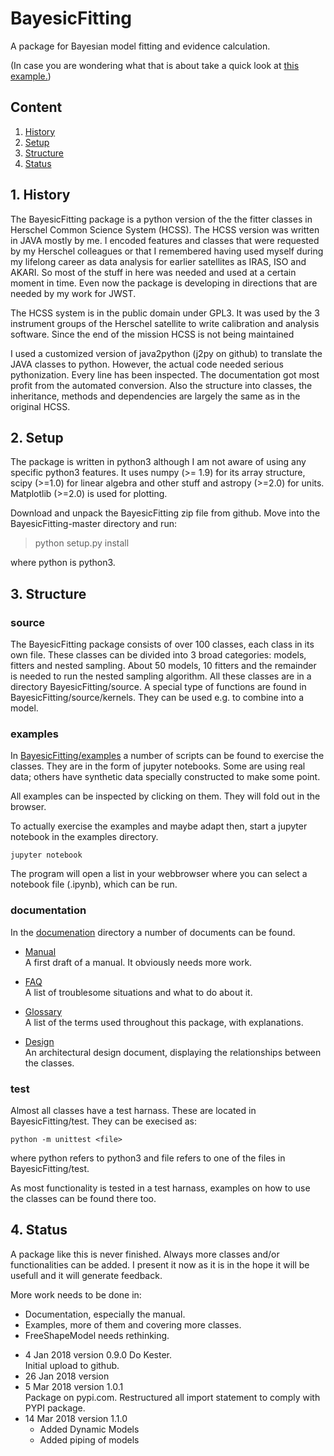 # BayesicFitting

A package for Bayesian model fitting and evidence calculation.

(In case you are wondering what that is about take a 
quick look at [this example.](./examples/sealevel.ipynb))

## Content

1. [History](#history)
2. [Setup](#setup)
3. [Structure](#structure)
4. [Status](#status)

<a name="history"></a>
## 1. History 

The BayesicFitting package is a python version of the the fitter classes
in Herschel Common Science System (HCSS). The HCSS version was written
in JAVA mostly by me. I encoded features and classes that were requested
by my Herschel colleagues or that I remembered having used myself during
my lifelong career as data analysis for earlier satellites as IRAS, ISO
and AKARI. So most of the stuff in here was needed and used at a certain
moment in time. Even now the package is developing in directions that
are needed by my work for JWST. 

The HCSS system is in the public domain under GPL3. It was used by the 3
instrument groups of the Herschel satellite to write calibration and
analysis software. Since the end of the mission HCSS is not being
maintained

I used a customized version of java2python (j2py on github) to translate
the JAVA classes to python. However, the actual code needed serious
pythonization. Every line has been inspected. The documentation got most
profit from the automated conversion. Also the structure into classes,
the inheritance, methods and dependencies are largely the same as in the
original HCSS.

<a name="setup"> </a>
## 2. Setup 

The package is written in python3 although I am not aware of using any
specific python3 features. It uses numpy (>= 1.9) for its array
structure, scipy (>=1.0) for linear algebra and other stuff and astropy
(>=2.0) for units. Matplotlib (>=2.0) is used for plotting.

Download and unpack the BayesicFitting zip file from github. Move into 
the BayesicFitting-master directory and run:

> python setup.py install

where python is python3.


<a name="structure"> </a>
## 3. Structure 

### source

The BayesicFitting package consists of over 100 classes, each class in
its own file. These classes can be divided into 3 broad categories:
models, fitters and nested sampling. About 50 models, 10 fitters and the
remainder is needed to run the nested sampling algorithm. All these
classes are in a directory BayesicFitting/source. A special type of
functions are found in BayesicFitting/source/kernels. They can be used
e.g. to combine into a model.

### examples

In [BayesicFitting/examples](./examples) a number of scripts can be
found to exercise the classes. They are in the form of jupyter
notebooks. Some are using real data; others have synthetic data
specially constructed to make some point. 

All examples can be inspected by clicking on them. They will fold out in
the browser.

To actually exercise the examples and maybe adapt then, start a jupyter
notebook in the examples directory.

    jupyter notebook

The program will open a list in your webbrowser where you can select a
notebook file (.ipynb), which can be run.


### documentation

In the [documenation](./documentation) directory a number of documents
can be found. 


+ [Manual](./documentation/manual.md)<br>
A first draft of a manual. It obviously needs more work.

+ [FAQ](./documentation/troubles.md)<br>
A list of troublesome situations and what to do about it.

+ [Glossary](./documentation/glossary.md)<br>
A list of the terms used throughout this package, with explanations.

+ [Design](./documentation/design.md)<br>
An architectural design document, displaying the relationships between 
the classes. 

### test

Almost all classes have a test harnass. These are located in
BayesicFitting/test. They can be execised as:

    python -m unittest <file>

where python refers to python3 and file refers to one of the files in
BayesicFitting/test.

As most functionality is tested in a test harnass, examples on how to
use the classes can be found there too.

<a name="status"> </a> 
## 4. Status 

A package like this is never finished. Always more classes and/or
functionalities can be added. I present it now as it is in the hope it
will be usefull and it will generate feedback.

More work needs to be done in:

  * Documentation, especially the manual.
  * Examples, more of them and covering more classes.
  * FreeShapeModel needs rethinking.


 +  4 Jan 2018 version 0.9.0 Do Kester.<br>
Initial upload to github.
 + 26 Jan 2018 version <br>
 +  5 Mar 2018 version 1.0.1 <br>
Package on pypi.com. Restructured all import statement to comply with PYPI package.
 + 14 Mar 2018 version 1.1.0 <br>
   * Added Dynamic Models 
   * Added piping of models

